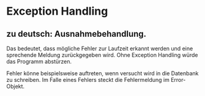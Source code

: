 # Exception Handling

## zu deutsch: Ausnahmebehandlung.

Das bedeutet, dass mögliche Fehler zur Laufzeit erkannt werden und eine sprechende Meldung zurückgegeben wird. Ohne Exception Handling würde das Programm abstürzen.

Fehler könne beispielsweise auftreten, wenn versucht wird in die Datenbank zu schreiben. Im Falle eines Fehlers steckt die Fehlermeldung im Error-Objekt.